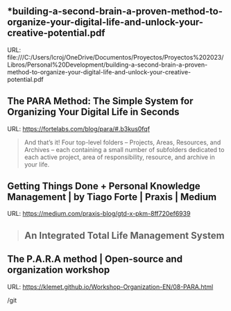 
## *building-a-second-brain-a-proven-method-to-organize-your-digital-life-and-unlock-your-creative-potential.pdf
URL: file:///C:/Users/lcroj/OneDrive/Documentos/Proyectos/Proyectos%202023/Libros/Personal%20Development/building-a-second-brain-a-proven-method-to-organize-your-digital-life-and-unlock-your-creative-potential.pdf
## The PARA Method: The Simple System for Organizing Your Digital Life in Seconds
URL: https://fortelabs.com/blog/para/#.b3kus0fqf

> And that’s it! Four top-level folders – Projects, Areas, Resources, and Archives – each containing a small number of subfolders dedicated to each active project, area of responsibility, resource, and archive in your life.
## Getting Things Done + Personal Knowledge Management | by Tiago Forte | Praxis | Medium
URL: https://medium.com/praxis-blog/gtd-x-pkm-8ff720ef6939

> ## An Integrated Total Life Management System


## The P.A.R.A method | Open-source and organization workshop
URL: https://klemet.github.io/Workshop-Organization-EN/08-PARA.html

/git
